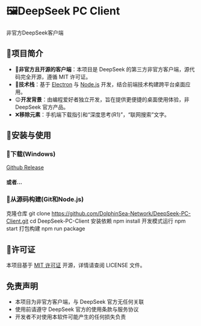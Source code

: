 # 🖼DeepSeek PC Client

非官方DeepSeek客户端

## 📢项目简介

- 🔨**非官方且开源的客户端**：本项目是 DeepSeek 的第三方非官方客户端，源代码完全开源，遵循 MIT 许可证。
- 🎨**技术栈**：基于 [Electron](https://github.com/electron/electron) 与 [Node.js](https://nodejs.org/) 开发，结合前端技术构建跨平台桌面应用。
- 😉**开发背景**：由编程爱好者独立开发，旨在提供更便捷的桌面使用体验，非 DeepSeek 官方产品。
- ❌**移除元素**：手机端下载指引和“深度思考(R1)”，“联网搜索”文字。

## 🎯安装与使用

### 📩下载(Windows)
[Github Release](https://github.com/DolphinSea-Network/DeepSeek-PC-Client/release)

#### 或者...

### 🛴从源码构建(Git和Node.js)
克隆仓库
git clone https://github.com/DolphinSea-Network/DeepSeek-PC-Client.git
cd DeepSeek-PC-Client
安装依赖
npm install
开发模式运行
npm start
打包构建
npm run package


## 🛑许可证

本项目基于 [MIT 许可证](LICENSE) 开源，详情请查阅 LICENSE 文件。

## 免责声明

- 本项目为非官方客户端，与 DeepSeek 官方无任何关联
- 使用前请遵守 DeepSeek 官方的使用条款与服务协议
- 开发者不对使用本软件可能产生的任何损失负责
